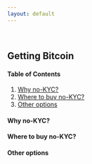 ```yaml
---
layout: default
---
```

<br/>

## Getting Bitcoin

#### Table of Contents

1.  [Why no-KYC?](#why-no-kyc)
2.  [Where to buy no-KYC?](#where-to-buy-no-kyc)
3.  [Other options](#other-options)

#### Why no-KYC?


#### Where to buy no-KYC?


#### Other options

